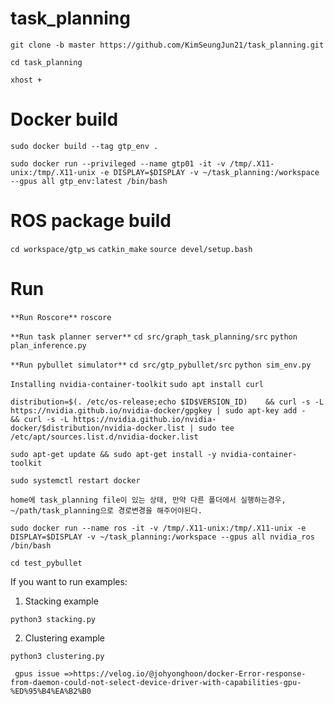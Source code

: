 # task_planning
```git clone -b master https://github.com/KimSeungJun21/task_planning.git``` 

```cd task_planning```

```xhost +```

# Docker build
```sudo docker build --tag gtp_env .```

```sudo docker run --privileged --name gtp01 -it -v /tmp/.X11-unix:/tmp/.X11-unix -e DISPLAY=$DISPLAY -v ~/task_planning:/workspace --gpus all gtp_env:latest /bin/bash```

# ROS package build
```cd workspace/gtp_ws```
```catkin_make```
```source devel/setup.bash```
# Run
```**Run Roscore**```
```roscore```

```**Run task planner server**```
```cd src/graph_task_planning/src```
```python plan_inference.py```

```**Run pybullet simulator**```
```cd src/gtp_pybullet/src```
```python sim_env.py```

```Installing nvidia-container-toolkit```
```sudo apt install curl```

```distribution=$(. /etc/os-release;echo $ID$VERSION_ID)    && curl -s -L https://nvidia.github.io/nvidia-docker/gpgkey | sudo apt-key add -    && curl -s -L https://nvidia.github.io/nvidia-docker/$distribution/nvidia-docker.list | sudo tee /etc/apt/sources.list.d/nvidia-docker.list```

```sudo apt-get update && sudo apt-get install -y nvidia-container-toolkit```

```sudo systemctl restart docker```

```home에 task_planning file이 있는 상태, 만약 다른 폴더에서 실행하는경우, ~/path/task_planning으로 경로변경을 해주어야된다. ```

```sudo docker run --name ros -it -v /tmp/.X11-unix:/tmp/.X11-unix -e DISPLAY=$DISPLAY -v ~/task_planning:/workspace --gpus all nvidia_ros /bin/bash```

```cd test_pybullet```

If you want to run examples:

1) Stacking example
  
```python3 stacking.py```

2) Clustering example

```python3 clustering.py```

``` gpus issue =>https://velog.io/@johyonghoon/docker-Error-response-from-daemon-could-not-select-device-driver-with-capabilities-gpu-%ED%95%B4%EA%B2%B0```

